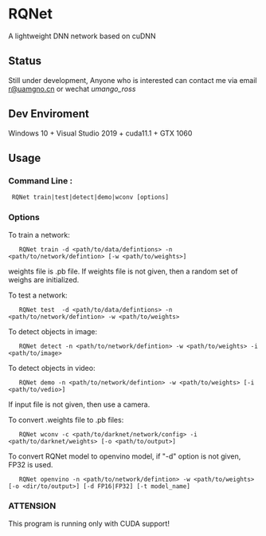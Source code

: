 # RQNet
A lightweight DNN network based on cuDNN
## Status
Still under development, Anyone who is interested can contact me via email r@uamgno.cn or wechat *umango_ross*

## Dev Enviroment
Windows 10 + Visual Studio 2019 + cuda11.1 + GTX 1060 

## Usage

### Command Line : 

     RQNet train|test|detect|demo|wconv [options]

### Options

  To train a network:

       RQNet train -d <path/to/data/defintions> -n <path/to/network/defintion> [-w <path/to/weights>]

 weights file is .pb file. If weights file is not given, then a random set of weighs are initialized.


  To test a network:

       RQNet test  -d <path/to/data/defintions> -n <path/to/network/defintion> -w <path/to/weights>


  To detect objects in image:

       RQNet detect -n <path/to/network/defintion> -w <path/to/weights> -i <path/to/image>


  To detect objects in video:

       RQNet demo -n <path/to/network/defintion> -w <path/to/weights> [-i <path/to/vedio>]
 If input file is not given, then use a camera.


  To convert .weights file to .pb files:

       RQNet wconv -c <path/to/darknet/network/config> -i <path/to/darknet/weights> [-o <path/to/output>]
       
  To convert RQNet model to openvino model, if "-d" option is not given, FP32 is used.
  
       RQNet openvino -n <path/to/network/defintion> -w <path/to/weights> [-o <dir/to/output>] [-d FP16|FP32] [-t model_name]


### ATTENSION 

 This program is running only with CUDA support!
 
